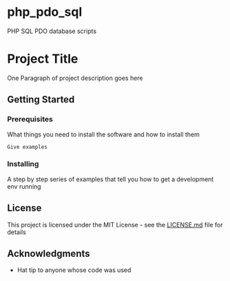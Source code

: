 # php_pdo_sql
PHP SQL PDO database scripts
# Project Title

One Paragraph of project description goes here

## Getting Started


### Prerequisites

What things you need to install the software and how to install them

```
Give examples
```
### Installing

A step by step series of examples that tell you how to get a development env running

## License

This project is licensed under the MIT License - see the [LICENSE.md](LICENSE.md) file for details

## Acknowledgments

* Hat tip to anyone whose code was used



